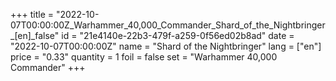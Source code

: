 +++
title = "2022-10-07T00:00:00Z_Warhammer_40,000_Commander_Shard_of_the_Nightbringer_[en]_false"
id = "21e4140e-22b3-479f-a259-0f56ed02b8ad"
date = "2022-10-07T00:00:00Z"
name = "Shard of the Nightbringer"
lang = ["en"]
price = "0.33"
quantity = 1
foil = false
set = "Warhammer 40,000 Commander"
+++
